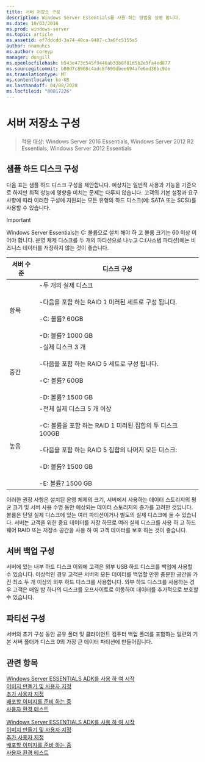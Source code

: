 ```yaml
---
title: 서버 저장소 구성
description: Windows Server Essentials를 사용 하는 방법을 설명 합니다.
ms.date: 10/03/2016
ms.prod: windows-server
ms.topic: article
ms.assetid: ef7ddcdd-3a74-40ca-9487-c3a6fc5155a5
author: nnamuhcs
ms.author: coreyp
manager: dongill
ms.openlocfilehash: b543e473c545f9446ab33b8f81d5b2e5fa4ed877
ms.sourcegitcommit: b00d7c8968c4adc8f699dbee694afe6ed36bc9de
ms.translationtype: MT
ms.contentlocale: ko-KR
ms.lasthandoff: 04/08/2020
ms.locfileid: "80817226"
---
```

# <a name="configure-server-storage"></a>서버 저장소 구성

>적용 대상: Windows Server 2016 Essentials, Windows Server 2012 R2 Essentials, Windows Server 2012 Essentials

## <a name="sample-hard-disk-configurations"></a>샘플 하드 디스크 구성  
 다음 표는 샘플 하드 디스크 구성을 제안합니다. 예상치는 일반적 사용과 기능을 기준으로 하지만 최적 성능에 영향을 미치는 문제는 다루지 않습니다. 고객의 기본 설정과 요구 사항에 따라 이러한 구성에 지원되는 모든 유형의 하드 디스크(예: SATA 또는 SCSI)를 사용할 수 있습니다.  
  
> [!IMPORTANT]
>   Windows Server Essentials는 C: 볼륨으로 설치 해야 하 고 볼륨 크기는 60 이상 이어야 합니다. 운영 체제 디스크를 두 개의 파티션으로 나누고 C:(시스템 파티션)에는 비즈니스 데이터를 저장하지 않는 것이 좋습니다.  
  
|서버 수준|디스크 구성|  
|------------------|------------------------|  
|항목|-두 개의 실제 디스크<br /><br /> -다음을 포함 하는 RAID 1 미러된 세트로 구성 됩니다.<br /><br /> -C: 볼륨? 60GB<br /><br /> -D: 볼륨? 1000 GB|  
|중간|-실제 디스크 3 개<br /><br /> -다음을 포함 하는 RAID 5 세트로 구성 됩니다.<br /><br /> -C: 볼륨? 60GB<br /><br /> -D: 볼륨? 1500 GB|  
|높음|-전체 실제 디스크 5 개 이상<br /><br /> -C: 볼륨을 포함 하는 RAID 1 미러된 집합의 두 디스크 100GB<br /><br /> -다음을 포함 하는 RAID 5 집합의 나머지 모든 디스크:<br /><br /> -D: 볼륨? 1500 GB<br /><br /> -E: 볼륨? 1500 GB|  
  
 이러한 권장 사항은 설치된 운영 체제의 크기, 서버에서 사용하는 데이터 스토리지의 평균 크기 및 서버 사용 수명 동안 예상되는 데이터 스토리지의 증가를 고려한 것입니다. 볼륨은 단일 실제 디스크에 있는 여러 파티션이거나 별도의 실제 디스크에 둘 수 있습니다. 서버는 고객을 위한 중요 데이터를 저장 하므로 여러 실제 디스크를 사용 하 고 하드웨어 RAID 또는 저장소 공간을 사용 하 여 고객 데이터를 보호 하는 것이 좋습니다.  
  
## <a name="configuring-your-server-backup"></a>서버 백업 구성  
 서버에 있는 내부 하드 디스크 이외에 고객은 외부 USB 하드 디스크를 백업에 사용할 수 있습니다. 이상적인 경우 고객은 서버의 모든 데이터를 백업할 만한 충분한 공간을 가진 최소 두 개 이상의 외부 하드 디스크를 사용합니다. 외부 하드 디스크를 사용하는 경우 고객은 매일 밤 하나의 디스크를 오프사이트로 이동하여 데이터를 추가적으로 보호할 수 있습니다.  
  
## <a name="partition-configuration"></a>파티션 구성  
 서버의 초기 구성 동안 공유 폴더 및 클라이언트 컴퓨터 백업 폴더를 포함하는 일련의 기본 서버 폴더가 디스크 0의 가장 큰 데이터 파티션에 만들어집니다.  
  
## <a name="see-also"></a>관련 항목  

 [Windows Server ESSENTIALS ADK를 사용 하 여 시작](Getting-Started-with-the-Windows-Server-Essentials-ADK.md)   
 [이미지  만들기 및 사용자 지정](Creating-and-Customizing-the-Image.md)  
 [추가 사용자 지정](Additional-Customizations.md)   
 [배포할 이미지를 준비 하는 중](Preparing-the-Image-for-Deployment.md)   
 [사용자 환경 테스트](Testing-the-Customer-Experience.md)

 [Windows Server ESSENTIALS ADK를 사용 하 여 시작](../install/Getting-Started-with-the-Windows-Server-Essentials-ADK.md)   
 [이미지  만들기 및 사용자 지정](../install/Creating-and-Customizing-the-Image.md)  
 [추가 사용자 지정](../install/Additional-Customizations.md)   
 [배포할 이미지를 준비 하는 중](../install/Preparing-the-Image-for-Deployment.md)   
 [사용자 환경 테스트](../install/Testing-the-Customer-Experience.md)

